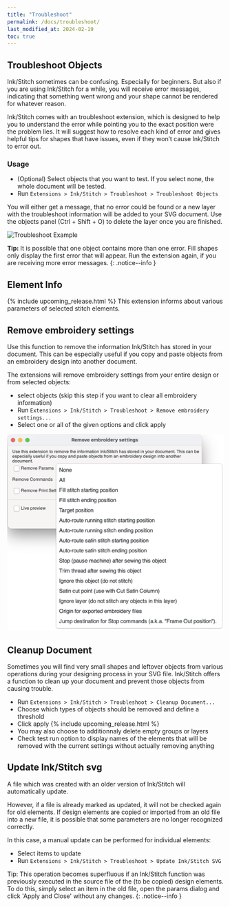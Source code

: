 ```yaml
---
title: "Troubleshoot"
permalink: /docs/troubleshoot/
last_modified_at: 2024-02-19
toc: true
---
```


## Troubleshoot Objects

Ink/Stitch sometimes can be confusing. Especially for beginners. But also if you are using Ink/Stitch for a while, you will receive error messages, indicating that something went wrong and your shape cannot be rendered for whatever reason.

Ink/Stitch comes with an troubleshoot extension, which is designed to help you to understand the error while pointing you to the exact position were the problem lies. It will suggest how to resolve each kind of error and gives helpful tips for shapes that have issues, even if they won’t cause Ink/Stitch to error out.

### Usage

* (Optional) Select objects that you want to test. If you select none, the whole document will be tested.
* Run `Extensions > Ink/Stitch > Troubleshoot > Troubleshoot Objects`

You will either get a message, that no error could be found or a new layer with the troubleshoot information will be added to your SVG document. Use the objects panel (Ctrl + Shift + O) to delete the layer once you are finished.

![Troubleshoot Example](/assets/images/docs/en/troubleshoot.jpg)

**Tip:** It is possible that one object contains more than one error. Fill shapes only display the first error that will appear. Run the extension again, if you are receiving more error messages.
{: .notice--info }

## Element Info
{% include upcoming_release.html %}
This extension informs about various parameters of selected stitch elements.

## Remove embroidery settings

Use this function to remove the information Ink/Stitch has stored in your document.
This can be especially useful if you copy and paste objects from an embroidery design into another document.

The extensions will remove embroidery settings from your entire design or from selected objects:
* select objects
  (skip this step if you want to clear all embroidery information)
* Run `Extensions > Ink/Stitch > Troubleshoot > Remove embroidery settings...`
* Select one or all of the given options and click apply

![Remove embroidery settings - GUI](/assets/images/docs/en/remove-embroidery-settings.png)

## Cleanup Document

Sometimes you will find very small shapes and leftover objects from various operations during your designing process in your SVG file. Ink/Stitch offers a function to clean up your document and prevent those objects from causing trouble.

* Run `Extensions > Ink/Stitch > Troubleshoot > Cleanup Document...`
* Choose which types of objects should be removed and define a threshold
* Click apply
 {% include upcoming_release.html %}
* You may also  choose  to additionnaly delete empty groups or layers 
* Check test run option to display names of the elements that will be removed with the current settings without actually removing anything

## Update Ink/Stitch svg

A file which was created with an older version of Ink/Stitch will automatically update.

However, if a file is already marked as updated, it will not be checked again for old elements.
If design elements are copied or imported from an old file into a new file, it is possible that some parameters are no longer recognized correctly.

In this case, a manual update can be performed for individual elements:

* Select items to update
* Run `Extensions > Ink/Stitch > Troubleshoot > Update Ink/Stitch SVG`

Tip: This operation becomes superfluous if an Ink/Stitch function was previously executed in the source file of the (to be copied) design elements. To do this, simply select an item in the old file, open the params dialog and click 'Apply and Close' without any changes.
{: .notice--info }


